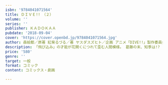 ```yaml
---
isbn: '9784041071564'
title: ＤＩＶＥ!!　（２）
volume: ''
series: ''
publisher: ＫＡＤＯＫＡＡ
pubdate: '2018-09-04'
cover: 'https://cover.openbd.jp/9784041071564.jpg'
author: 森絵都／原著 紅柴るづる／著 ヤスダスズヒト／企画 アニメ「DIVE!!」製作委員会／著
description: 「飛び込み」の才能が花開くにつれて歪む人間模様。 葛藤の末、知季は!?
price: '580'
genre: ''
target: 一般
format: コミック
content: コミックス・劇画

---
```

